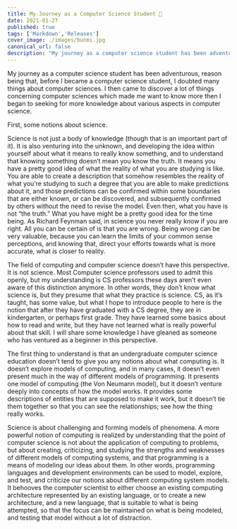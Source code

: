 ```yaml
---
title: My Journey as a Computer Science Student 🎉
date: 2021-01-27
published: true
tags: ['Markdown','Releases']
cover_image: ./images/bunmi.jpg
canonical_url: false
description: "My journey as a computer science student has been adventurous, reason being that,  before I became a computer science student, I doubted many things about computer sciences. I then came to discover a lot of things concerning computer sciences which  made me want to know more then I began to  seeking for more knowledge about various aspects in computer science."
---
```


My journey as a computer science student has been adventurous, reason being that,  before I became a computer science student, I doubted many things about computer sciences. I then came to discover a lot of things concerning computer sciences which  made me want to know more then I began to  seeking for more knowledge about various aspects in computer science.

First, some notions about science.

Science is not just a body of knowledge (though that is an important part of it). It is also venturing into the unknown, and developing the idea within yourself about what it means to really know something, and to understand that knowing something doesn’t mean you know the truth. It means you have a pretty good idea of what the reality of what you are studying is like. You are able to create a description that somehow resembles the reality of what you’re studying to such a degree that you are able to make predictions about it, and those predictions can be confirmed within some boundaries that are either known, or can be discovered, and subsequently confirmed by others without the need to revise the model. Even then, what you have is not “the truth.” What you have might be a pretty good idea for the time being. As Richard Feynman said, in science you never really know if you are right. All you can be certain of is that you are wrong. Being wrong can be very valuable, because you can learn the limits of your common sense perceptions, and knowing that, direct your efforts towards what is more accurate, what is closer to reality.

The field of computing and computer science doesn’t have this perspective. It is not science. Most Computer science professors  used to admit this openly, but my understanding is CS professors these days aren’t even aware of this distinction anymore. In other words, they don’t know what science is, but they presume that what they practice is science. CS, as it’s taught, has some value, but what I hope to introduce people to here is the notion that after they have graduated with a CS degree, they are in kindergarten, or perhaps first grade. They have learned some basics about how to read and write, but they have not learned what is really powerful about that skill. I will share some knowledge I have gleaned as someone who has ventured as a beginner in this perspective.

The first thing to understand is that an undergraduate computer science education doesn’t tend to give you any notions about what computing is. It doesn’t explore models of computing, and in many cases, it doesn’t even present much in the way of different models of programming. It presents one model of computing (the Von Neumann model), but it doesn’t venture deeply into concepts of how the model works. It provides some descriptions of entities that are supposed to make it work, but it doesn’t tie them together so that you can see the relationships; see how the thing really works.

Science is about challenging and forming models of phenomena. A more powerful notion of computing is realized by understanding that the point of computer science is not about the application of computing to problems, but about creating, criticizing, and studying the strengths and weaknesses of different models of computing systems, and that programming is a means of modeling our ideas about them. In other words, programming languages and development environments can be used to model, explore, and test, and criticize our notions about different computing system models. It behooves the computer scientist to either choose an existing computing architecture represented by an existing language, or to create a new architecture, and a new language, that is suitable to what is being attempted, so that the focus can be maintained on what is being modeled, and testing that model without a lot of distraction.

